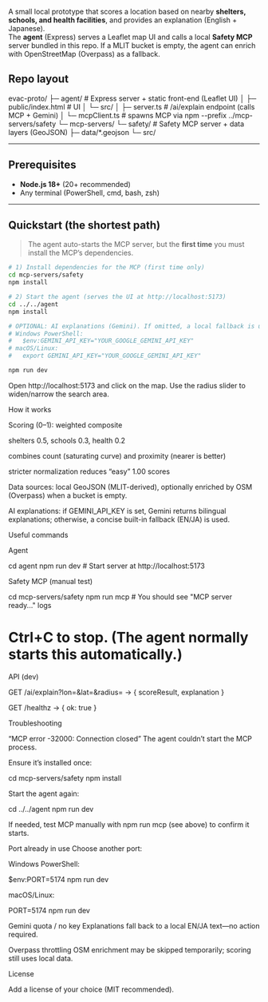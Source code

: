 A small local prototype that scores a location based on nearby **shelters, schools, and health facilities**, and provides an explanation (English + Japanese).  
The **agent** (Express) serves a Leaflet map UI and calls a local **Safety MCP** server bundled in this repo. If a MLIT bucket is empty, the agent can enrich with OpenStreetMap (Overpass) as a fallback.

## Repo layout

evac-proto/
├─ agent/ # Express server + static front-end (Leaflet UI)
│ ├─ public/index.html # UI
│ └─ src/
│ ├─ server.ts # /ai/explain endpoint (calls MCP + Gemini)
│ └─ mcpClient.ts # spawns MCP via npm --prefix ../mcp-servers/safety
└─ mcp-servers/
└─ safety/ # Safety MCP server + data layers (GeoJSON)
├─ data/*.geojson
└─ src/


---

## Prerequisites

- **Node.js 18+** (20+ recommended)
- Any terminal (PowerShell, cmd, bash, zsh)

---

## Quickstart (the shortest path)

> The agent auto-starts the MCP server, but the **first time** you must install the MCP’s dependencies.

```bash
# 1) Install dependencies for the MCP (first time only)
cd mcp-servers/safety
npm install

# 2) Start the agent (serves the UI at http://localhost:5173)
cd ../../agent
npm install

# OPTIONAL: AI explanations (Gemini). If omitted, a local fallback is used.
# Windows PowerShell:
#   $env:GEMINI_API_KEY="YOUR_GOOGLE_GEMINI_API_KEY"
# macOS/Linux:
#   export GEMINI_API_KEY="YOUR_GOOGLE_GEMINI_API_KEY"

npm run dev

```

Open http://localhost:5173 and click on the map. Use the radius slider to widen/narrow the search area.

How it works

Scoring (0–1): weighted composite

shelters 0.5, schools 0.3, health 0.2

combines count (saturating curve) and proximity (nearer is better)

stricter normalization reduces “easy” 1.00 scores

Data sources: local GeoJSON (MLIT-derived), optionally enriched by OSM (Overpass) when a bucket is empty.

AI explanations: if GEMINI_API_KEY is set, Gemini returns bilingual explanations; otherwise, a concise built-in fallback (EN/JA) is used.


Useful commands

Agent

cd agent
npm run dev            # Start server at http://localhost:5173


Safety MCP (manual test)

cd mcp-servers/safety
npm run mcp            # You should see "MCP server ready..." logs
# Ctrl+C to stop. (The agent normally starts this automatically.)


API (dev)

GET /ai/explain?lon=<number>&lat=<number>&radius=<meters>
→ { scoreResult, explanation }

GET /healthz → { ok: true }

Troubleshooting

“MCP error -32000: Connection closed”
The agent couldn’t start the MCP process.

Ensure it’s installed once:

cd mcp-servers/safety
npm install


Start the agent again:

cd ../../agent
npm run dev


If needed, test MCP manually with npm run mcp (see above) to confirm it starts.

Port already in use
Choose another port:

Windows PowerShell:

$env:PORT=5174
npm run dev


macOS/Linux:

PORT=5174 npm run dev


Gemini quota / no key
Explanations fall back to a local EN/JA text—no action required.

Overpass throttling
OSM enrichment may be skipped temporarily; scoring still uses local data.

License

Add a license of your choice (MIT recommended).

